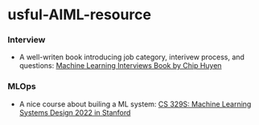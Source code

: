 # usful-AIML-resource

### Interview
* A well-writen book introducing job category, interivew process, and questions: [Machine Learning Interviews Book by Chip Huyen](https://huyenchip.com/ml-interviews-book/?q=)  

### MLOps
* A nice course about builing a ML system: [CS 329S: Machine Learning Systems Design 2022 in Stanford](https://stanford-cs329s.github.io/index.html#overview)

